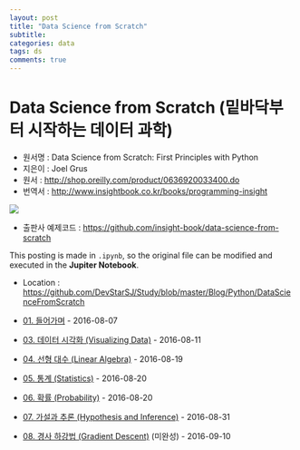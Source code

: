 ```yaml
---
layout: post
title: "Data Science from Scratch"
subtitle:  
categories: data
tags: ds
comments: true
---
```


# Data Science from Scratch (밑바닥부터 시작하는 데이터 과학)

- 원서명 : Data Science from Scratch: First Principles with Python
- 지은이 : Joel Grus
- 원서 : <http://shop.oreilly.com/product/0636920033400.do>
- 번역서 : <http://www.insightbook.co.kr/books/programming-insight>

![](https://github.com/DevStarSJ/Study/blob/master/Blog/Python/DataScienceFromScratch/image/cover.png?raw=true)

- 출판사 예제코드 : <https://github.com/insight-book/data-science-from-scratch>

This posting is made in `.ipynb`, so the original file can be modified and executed in the **Jupiter Notebook**.

- Location : <https://github.com/DevStarSJ/Study/blob/master/Blog/Python/DataScienceFromScratch>



- [01. 들어가며](https://github.com/DevStarSJ/Study/blob/master/Blog/Python/DataScienceFromScratch/DataScienceFromScratch.ch.01.ipynb) - 2016-08-07
- [03. 데이터 시각화 (Visualizing Data)](https://github.com/DevStarSJ/Study/blob/master/Blog/Python/DataScienceFromScratch/DataScienceFromScratch.ch.03.visualizing_data.ipynb) - 2016-08-11
- [04. 선형 대수 (Linear Algebra)](https://github.com/DevStarSJ/Study/blob/master/Blog/Python/DataScienceFromScratch/DataScienceFromScratch.ch.04.linear_algebra.ipynb) - 2016-08-19
- [05. 통계 (Statistics)](https://github.com/DevStarSJ/Study/blob/master/Blog/Python/DataScienceFromScratch/DataScienceFromScratch.ch.05.statistics.ipynb) - 2016-08-20
- [06. 확률 (Probability)](https://github.com/DevStarSJ/Study/blob/master/Blog/Python/DataScienceFromScratch/DataScienceFromScratch.ch.06.Properbility.ipynb) - 2016-08-20
- [07. 가설과 추론 (Hypothesis and Inference)](https://github.com/DevStarSJ/Study/blob/master/Blog/Python/DataScienceFromScratch/DataScienceFromScratch.ch.07.hypothesis_and_inference.ipynb) - 2016-08-31
- [08. 경사 하강법 (Gradient Descent)](https://github.com/DevStarSJ/Study/blob/master/Blog/Python/DataScienceFromScratch/DataScienceFromScratch.ch.08.gradient_descent.ipynb) (미완성) - 2016-09-10
